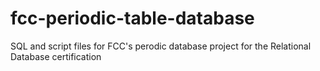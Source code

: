 # fcc-periodic-table-database
SQL and script files for FCC's perodic database project for the Relational Database certification
